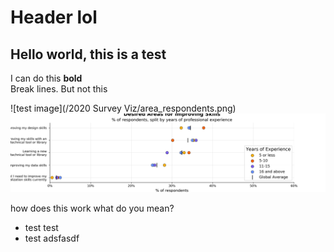 Header lol
===


Hello world, this is a test
---

I can do this **bold**
<br>
Break lines.
But not this


![test image](/2020 Survey Viz/area_respondents.png)
<img src="/2020 Survey Viz/area_respondents.png" alt="Flowers in Chania"></img>

how does this work
what do you mean?

* test test
* test adsfasdf

